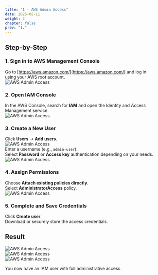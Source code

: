 ```yaml
---
title: "1 - AWS Admin Access"
date: 2025-08-11
weight: 2
chapter: false
prev: "1."
---
```


## Step-by-Step

### 1. Sign in to AWS Management Console
Go to [https://aws.amazon.com/](https://aws.amazon.com/) and log in using your AWS root account.  
![AWS Admin Access](/images/001/1.png)

### 2. Open IAM Console
In the AWS Console, search for **IAM** and open the Identity and Access Management service.  
![AWS Admin Access](/images/001/2.png)

### 3. Create a New User
Click **Users** → **Add users**.  
![AWS Admin Access](/images/001/3.png)  
Enter a username (e.g., `admin-user`).  
Select **Password** or **Access key** authentication depending on your needs.  
![AWS Admin Access](/images/001/4.png)

### 4. Assign Permissions
Choose **Attach existing policies directly**.  
Select **AdministratorAccess** policy.  
![AWS Admin Access](/images/001/5.png)

### 5. Complete and Save Credentials
Click **Create user**.  
Download or securely store the access credentials.  

## Result
![AWS Admin Access](/images/001/6.png)  
![AWS Admin Access](/images/001/7.png)  
![AWS Admin Access](/images/001/8.png)  

You now have an IAM user with full administrative access.
